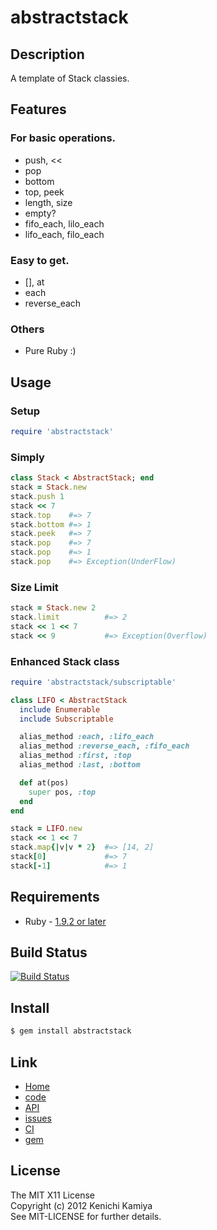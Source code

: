 abstractstack
===============

Description
-----------

A template of Stack classies.

Features
--------

### For basic operations.

* push, <<
* pop
* bottom
* top, peek 
* length, size
* empty?
* fifo_each, lilo_each
* lifo_each, filo_each

### Easy to get.

* [], at
* each
* reverse_each

### Others

* Pure Ruby :)

Usage
-----

### Setup

```ruby
require 'abstractstack'
```

### Simply

```ruby
class Stack < AbstractStack; end
stack = Stack.new
stack.push 1
stack << 7
stack.top    #=> 7
stack.bottom #=> 1
stack.peek   #=> 7
stack.pop    #=> 7
stack.pop    #=> 1
stack.pop    #=> Exception(UnderFlow)
```

### Size Limit

```ruby
stack = Stack.new 2
stack.limit          #=> 2
stack << 1 << 7
stack << 9           #=> Exception(Overflow)
```

### Enhanced Stack class

```ruby
require 'abstractstack/subscriptable'

class LIFO < AbstractStack
  include Enumerable
  include Subscriptable

  alias_method :each, :lifo_each
  alias_method :reverse_each, :fifo_each
  alias_method :first, :top
  alias_method :last, :bottom

  def at(pos)
    super pos, :top
  end
end

stack = LIFO.new
stack << 1 << 7
stack.map{|v|v * 2}  #=> [14, 2]
stack[0]             #=> 7
stack[-1]            #=> 1
```

Requirements
-------------

* Ruby - [1.9.2 or later](http://travis-ci.org/#!/kachick/abstractstack)

Build Status
-------------

[![Build Status](https://secure.travis-ci.org/kachick/abstractstack.png)](http://travis-ci.org/kachick/abstractstack)

Install
-------

```bash
$ gem install abstractstack
```

Link
----

* [Home](http://kachick.github.com/abstractstack/)
* [code](https://github.com/kachick/abstractstack)
* [API](http://kachick.github.com/abstractstack/yard/frames.html)
* [issues](https://github.com/kachick/abstractstack/issues)
* [CI](http://travis-ci.org/#!/kachick/abstractstack)
* [gem](https://rubygems.org/gems/abstractstack)

License
--------

The MIT X11 License  
Copyright (c) 2012 Kenichi Kamiya  
See MIT-LICENSE for further details.
